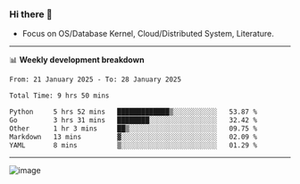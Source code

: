 ### Hi there 👋
<!-- * Daily Meditation via Leetcode/Competitive-Programming. -->
* Focus on OS/Database Kernel, Cloud/Distributed System, Literature.

-------

📊 **Weekly development breakdown**
<!--START_SECTION:waka-->

```txt
From: 21 January 2025 - To: 28 January 2025

Total Time: 9 hrs 50 mins

Python     5 hrs 52 mins   █████████████▒░░░░░░░░░░░   53.87 %
Go         3 hrs 31 mins   ████████░░░░░░░░░░░░░░░░░   32.42 %
Other      1 hr 3 mins     ██▒░░░░░░░░░░░░░░░░░░░░░░   09.75 %
Markdown   13 mins         ▓░░░░░░░░░░░░░░░░░░░░░░░░   02.09 %
YAML       8 mins          ▒░░░░░░░░░░░░░░░░░░░░░░░░   01.29 %
```

<!--END_SECTION:waka-->

-------

<!-- [![Leetcode Stats](https://leetcard.jacoblin.cool/hzhang413?font=Fira+Mono)](https://leetcode.com/fxrc) -->
![image](./cyberpunk-ghost-in-the-shell.gif)
<!--![image](./gis-archive.png)-->
